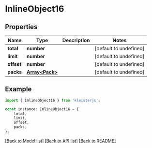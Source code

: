 # InlineObject16


## Properties

Name | Type | Description | Notes
------------ | ------------- | ------------- | -------------
**total** | **number** |  | [default to undefined]
**limit** | **number** |  | [default to undefined]
**offset** | **number** |  | [default to undefined]
**packs** | [**Array&lt;Pack&gt;**](Pack.md) |  | [default to undefined]

## Example

```typescript
import { InlineObject16 } from 'kleisterjs';

const instance: InlineObject16 = {
    total,
    limit,
    offset,
    packs,
};
```

[[Back to Model list]](../README.md#documentation-for-models) [[Back to API list]](../README.md#documentation-for-api-endpoints) [[Back to README]](../README.md)
